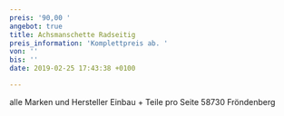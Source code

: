 ```yaml
---
preis: '90,00 '
angebot: true
title: Achsmanschette Radseitig
preis_information: 'Komplettpreis ab. '
von: ''
bis: ''
date: 2019-02-25 17:43:38 +0100

---
```

alle Marken und Hersteller Einbau + Teile pro Seite 58730 Fröndenberg